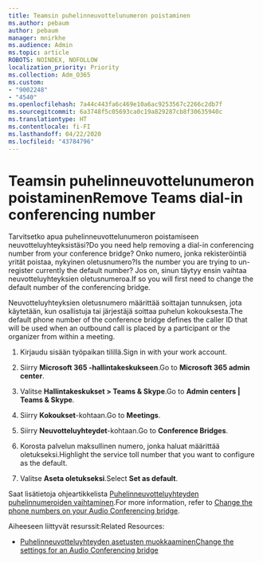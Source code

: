 ```yaml
---
title: Teamsin puhelinneuvottelunumeron poistaminen
ms.author: pebaum
author: pebaum
manager: mnirkhe
ms.audience: Admin
ms.topic: article
ROBOTS: NOINDEX, NOFOLLOW
localization_priority: Priority
ms.collection: Adm_O365
ms.custom:
- "9002248"
- "4540"
ms.openlocfilehash: 7a44c443fa6c469e10a6ac9253567c2266c2db7f
ms.sourcegitcommit: 6a3748f5c05693ca0c19a829287cb8f30635940c
ms.translationtype: HT
ms.contentlocale: fi-FI
ms.lasthandoff: 04/22/2020
ms.locfileid: "43784796"
---
```

# <a name="remove-teams-dial-in-conferencing-number"></a><span data-ttu-id="db493-102">Teamsin puhelinneuvottelunumeron poistaminen</span><span class="sxs-lookup"><span data-stu-id="db493-102">Remove Teams dial-in conferencing number</span></span>

<span data-ttu-id="db493-103">Tarvitsetko apua puhelinneuvottelunumeron poistamiseen neuvotteluyhteyksistäsi?</span><span class="sxs-lookup"><span data-stu-id="db493-103">Do you need help removing a dial-in conferencing number from your conference bridge?</span></span> <span data-ttu-id="db493-104">Onko numero, jonka rekisteröintiä yrität poistaa, nykyinen oletusnumero?</span><span class="sxs-lookup"><span data-stu-id="db493-104">Is the number you are trying to un-register currently the default number?</span></span> <span data-ttu-id="db493-105">Jos on, sinun täytyy ensin vaihtaa neuvotteluyhteyksien oletusnumeroa.</span><span class="sxs-lookup"><span data-stu-id="db493-105">If so you will first need to change the default number of the conferencing bridge.</span></span>

<span data-ttu-id="db493-106">Neuvotteluyhteyksien oletusnumero määrittää soittajan tunnuksen, jota käytetään, kun osallistuja tai järjestäjä soittaa puhelun kokouksesta.</span><span class="sxs-lookup"><span data-stu-id="db493-106">The default phone number of the conference bridge defines the caller ID that will be used when an outbound call is placed by a participant or the organizer from within a meeting.</span></span>

1. <span data-ttu-id="db493-107">Kirjaudu sisään työpaikan tilillä.</span><span class="sxs-lookup"><span data-stu-id="db493-107">Sign in with your work account.</span></span>

2. <span data-ttu-id="db493-108">Siirry **Microsoft 365 -hallintakeskukseen**.</span><span class="sxs-lookup"><span data-stu-id="db493-108">Go to **Microsoft 365 admin center**.</span></span>

3. <span data-ttu-id="db493-109">Valitse **Hallintakeskukset > Teams & Skype**.</span><span class="sxs-lookup"><span data-stu-id="db493-109">Go to **Admin centers | Teams & Skype**.</span></span>

4. <span data-ttu-id="db493-110">Siirry **Kokoukset**-kohtaan.</span><span class="sxs-lookup"><span data-stu-id="db493-110">Go to **Meetings**.</span></span>

5. <span data-ttu-id="db493-111">Siirry **Neuvotteluyhteydet**-kohtaan.</span><span class="sxs-lookup"><span data-stu-id="db493-111">Go to **Conference Bridges**.</span></span>

6. <span data-ttu-id="db493-112">Korosta palvelun maksullinen numero, jonka haluat määrittää oletukseksi.</span><span class="sxs-lookup"><span data-stu-id="db493-112">Highlight the service toll number that you want to configure as the default.</span></span>

7. <span data-ttu-id="db493-113">Valitse **Aseta oletukseksi**.</span><span class="sxs-lookup"><span data-stu-id="db493-113">Select **Set as default**.</span></span>

<span data-ttu-id="db493-114">Saat lisätietoja ohjeartikkelista [Puhelinneuvotteluyhteyden puhelinnumeroiden vaihtaminen](https://docs.microsoft.com/microsoftteams/change-the-phone-numbers-on-your-audio-conferencing-bridge).</span><span class="sxs-lookup"><span data-stu-id="db493-114">For more information, refer to [Change the phone numbers on your Audio Conferencing bridge](https://docs.microsoft.com/microsoftteams/change-the-phone-numbers-on-your-audio-conferencing-bridge).</span></span>

<span data-ttu-id="db493-115">Aiheeseen liittyvät resurssit:</span><span class="sxs-lookup"><span data-stu-id="db493-115">Related Resources:</span></span>

- [<span data-ttu-id="db493-116">Puhelinneuvotteluyhteyden asetusten muokkaaminen</span><span class="sxs-lookup"><span data-stu-id="db493-116">Change the settings for an Audio Conferencing bridge</span></span>](https://docs.microsoft.com/microsoftteams/change-the-settings-for-an-audio-conferencing-bridge)

